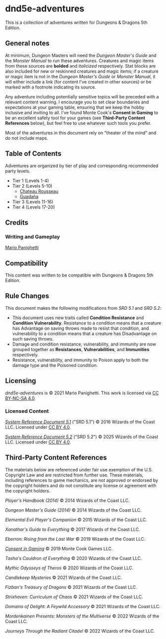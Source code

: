 # dnd5e-adventures

This is a collection of adventures written for Dungeons & Dragons 5th Edition.

## General notes

At minimum, Dungeon Masters will need the _Dungeon Master's Guide_ and the _Monster Manual_ to run these adventures. Creatures and magic items from these sources are **bolded** and _italicized_ respectively. Stat blocks are also included for new or reskinned creatures and magic items; if a creature or magic item is not in the _Dungeon Master's Guide_ or _Monster Manual_, it will either include a link (for content I've created in other sources) or be marked with a footnote indicating its source.

Any adventure including potentially sensitive topics will be preceded with a relevant content warning. I encourage you to set clear boundaries and expectations at your gaming table, ensuring that we keep the hobby inclusive and inviting to all. I've found Monte Cook's **Consent in Gaming** to be an excellent safety tool for your games (see **Third-Party Content References** below), but feel free to use whatever such tools you prefer.

Most of the adventures in this document rely on "theater of the mind" and do not include maps.

## Table of Contents

Adventures are organized by tier of play and corresponding recommended party levels.

- Tier 1 (Levels 1-4)
- Tier 2 (Levels 5-10)
  - [Chateau Rousseau](tier-2/chateau-rousseau.md)
  - [Guadaña](tier-2/guadana.md)
- Tier 3 (Levels 11-16)
- Tier 4 (Levels 17-20)

## Credits

### Writing and Gameplay

[Mario Panighetti](https://mario.panighetti.net)

## Compatibility

This content was written to be compatible with Dungeons & Dragons 5th Edition.

## Rule Changes

This document makes the following modifications from _SRD 5.1_ and _SRD 5.2_:

- This document uses new traits called **Condition Resistance** and **Condition Vulnerability**. Resistance to a condition means that a creature has Advantage on saving throws made to resist that condition, and vulnerability to a condition means that a creature has Disadvantage on such saving throws.
- Damage and condition resistance, vulnerability, and immunity are now grouped together as **Resistances**, **Vulnerabilities**, and **Immunities** respectively.
- Resistance, vulnerability, and immunity to Poison apply to both the damage type and the Poisoned condition.

## Licensing

_dnd5e-adventures_ is © 2021 Mario Panighetti. This work is licensed via [CC BY-NC-SA 4.0](https://creativecommons.org/licenses/by-nc-sa/4.0/legalcode).

### Licensed Content

_[System Reference Document 5.1](https://dndbeyond.com/srd#SystemReferenceDocumentv51)_ ("SRD 5.1") © 2016 Wizards of the Coast LLC. Licensed under [CC BY 4.0](https://creativecommons.org/licenses/by/4.0/legalcode).

_[System Reference Document 5.2](https://www.dndbeyond.com/srd#SystemReferenceDocumentv52)_ ("SRD 5.2") © 2025 Wizards of the Coast LLC. Licensed under [CC BY 4.0](https://creativecommons.org/licenses/by/4.0/legalcode).

## Third-Party Content References

The materials below are referenced under fair use exemption of the U.S. Copyright Law and are restricted from further use. These materials, including references to game mechanics, are not approved or endorsed by the copyright holders and do not constitute any license or agreement with the copyright holders.

_Player's Handbook (2014)_ © 2014 Wizards of the Coast LLC.

_Dungeon Master's Guide (2014)_ © 2014 Wizards of the Coast LLC.

_Elemental Evil Player's Companion_ © 2015 Wizards of the Coast LLC.

_Xanathar's Guide to Everything_ © 2017 Wizards of the Coast LLC.

_Eberron: Rising from the Last War_ © 2019 Wizards of the Coast LLC.

_[Consent in Gaming](https://www.montecookgames.com/store/product/consent-in-gaming/)_ © 2019 Monte Cook Games LLC.

_Tasha's Cauldron of Everything_ © 2020 Wizards of the Coast LLC.

_Mythic Odysseys of Theros_ © 2020 Wizards of the Coast LLC.

_Candlekeep Mysteries_ © 2021 Wizards of the Coast LLC.

_Fizban's Treasury of Dragons_ © 2021 Wizards of the Coast LLC.

_Strixhaven: Curriculum of Chaos_ © 2021 Wizards of the Coast LLC.

_Domains of Delight: A Feywild Accessory_ © 2021 Wizards of the Coast LLC.

_Mordenkainen Presents: Monsters of the Multiverse_ © 2022 Wizards of the Coast LLC.

_Journeys Through the Radiant Citadel_ © 2022 Wizards of the Coast LLC.
